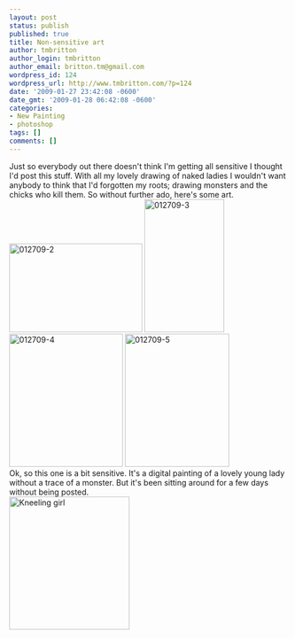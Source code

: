 ```yaml
---
layout: post
status: publish
published: true
title: Non-sensitive art
author: tmbritton
author_login: tmbritton
author_email: britton.tm@gmail.com
wordpress_id: 124
wordpress_url: http://www.tmbritton.com/?p=124
date: '2009-01-27 23:42:08 -0600'
date_gmt: '2009-01-28 06:42:08 -0600'
categories:
- New Painting
- photoshop
tags: []
comments: []
---
```

<p>Just so everybody out there doesn't think I'm getting all sensitive I thought I'd post this stuff.  With all my lovely drawing of naked ladies I wouldn't want anybody to think that I'd forgotten my roots; drawing monsters and the chicks who kill them.  So without further ado, here's some art.<br />
<a href="http://www.tmbritton.com/art/photo/3232772203/012709-2.html" class="tt-flickr tt-flickr-Small" title="012709-2"><img class="alignnone" src="http://farm4.static.flickr.com/3367/3232772203_2df79f3954_m.jpg" alt="012709-2" width="240" height="160" /></a> <a href="http://www.tmbritton.com/art/photo/3233622122/012709-3.html" class="tt-flickr tt-flickr-Small" title="012709-3"><img class="alignnone" src="http://farm4.static.flickr.com/3117/3233622122_517a9dfc29_m.jpg" alt="012709-3" width="144" height="240" /></a> <a href="http://www.tmbritton.com/art/photo/3233622160/012709-4.html" class="tt-flickr tt-flickr-Small" title="012709-4"><img class="alignnone" src="http://farm4.static.flickr.com/3499/3233622160_9b091f7f4d_m.jpg" alt="012709-4" width="205" height="240" /></a> <a href="http://www.tmbritton.com/art/photo/3233622178/012709-5.html" class="tt-flickr tt-flickr-Small" title="012709-5"><img class="alignnone" src="http://farm4.static.flickr.com/3536/3233622178_28dd956f8c_m.jpg" alt="012709-5" width="188" height="240" /></a><br />
Ok, so this one is a bit sensitive.  It's a digital painting of a lovely young lady without a trace of a monster.  But it's been sitting around for a few days without being posted.<br />
<a href="http://www.tmbritton.com/art/photo/3217493030/kneeling-girl.html" class="tt-flickr tt-flickr-Small" title="Kneeling girl"><img class="alignnone" src="http://farm4.static.flickr.com/3395/3217493030_4b28bddc73_m.jpg" alt="Kneeling girl" width="217" height="240" /></a> </p>
